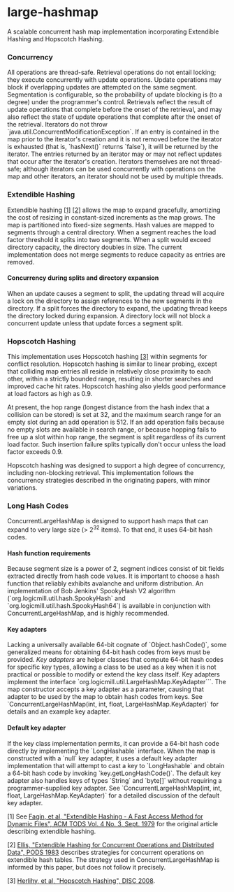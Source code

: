 large-hashmap
=============

A scalable concurrent hash map implementation incorporating Extendible Hashing and Hopscotch Hashing.

<h3>Concurrency</h3>
All operations are thread-safe. Retrieval operations do not entail locking; they 
execute concurrently with update operations. Update operations may block if overlapping updates are
attempted on the same segment. Segmentation is configurable, so the 
probability of update blocking is (to a degree) under the programmer's 
control. Retrievals reflect the result of update operations that complete 
before the onset of the retrieval, and may also reflect the state 
of update operations that complete after the onset of the retrieval. 
Iterators do not throw `java.util.ConcurrentModificationException`.
If an entry is contained in the map prior to the iterator's creation and
it is not removed before the iterator is exhausted (that is, 
`hasNext()` returns `false`), it will be returned by the 
iterator. The entries returned by an iterator may or may not reflect updates
that occur after the iterator's creation.
Iterators themselves are not thread-safe; although iterators can be used 
concurrently with operations on the map and other iterators, an iterator 
should not be used by multiple threads.

<h3>Extendible Hashing</h3>
Extendible hashing 
<a href="#footnote-1">[1]</a> <a href="#footnote-2">[2]</a> allows the 
map to expand gracefully, amortizing the cost of resizing in constant-sized 
increments as the map grows. The map is partitioned into fixed-size 
segments. Hash values are mapped to segments through a central directory.
When a segment reaches the load factor threshold it splits into two 
segments. When a split would exceed directory capacity, the directory 
doubles in size. The current implementation does not merge segments to 
reduce capacity as entries are removed.
<h4>Concurrency during splits and directory expansion</h4>
When an update causes a segment to split, the updating thread will acquire
a lock on the directory to assign references to the new segments in the 
directory. If a split forces the directory to expand, the updating thread 
keeps the directory locked during expansion. A directory lock will not block 
a concurrent update unless that update forces a segment split.
<h3>Hopscotch Hashing</h3>
This implementation uses Hopscotch hashing <a href="#footnote-3">[3]</a> 
within segments for conflict resolution. Hopscotch hashing is similar to 
linear probing, except that colliding map entries all reside in relatively 
close proximity to each other, within a strictly bounded range, resulting 
in shorter searches and improved cache hit rates. Hopscotch hashing also 
yields good performance at load factors as high as 0.9.<p> 
At present, the hop range (longest distance from the hash index that
a collision can be stored) is set at 32, and the maximum search range
for an empty slot during an add operation is 512. If an add operation
fails because no empty slots are available in search range, or because 
hopping fails to free up a slot within hop range, the segment is split 
regardless of its current load factor. Such insertion failure splits 
typically don't occur unless the load factor exceeds 0.9.<p>
Hopscotch hashing was designed to support a high degree of concurrency, 
including non-blocking retrieval. This implementation follows the 
concurrency strategies described in the originating papers, with minor 
variations.
<h3>Long Hash Codes</h3>
ConcurrentLargeHashMap is designed to support hash maps that can expand to very 
large size (> 2<sup>32</sup> items). To that end, it uses 64-bit hash codes.
<h4>Hash function requirements</h4>
Because segment size is a power of 2, segment indices consist of bit fields
extracted directly from hash code values. It is important to choose a hash 
function that reliably exhibits avalanche and uniform distribution. An 
implementation of Bob Jenkins' SpookyHash V2 algorithm 
(`org.logicmill.util.hash.SpookyHash` and 
`org.logicmill.util.hash.SpookyHash64`) is available in conjunction 
with ConcurrentLargeHashMap, and is highly recommended.
<h4>Key adapters</h4>
Lacking a universally available 64-bit cognate of `Object.hashCode()`,
some generalized means for obtaining 64-bit hash codes from keys must be
provided. <i>Key adapters</i> are helper classes that compute 64-bit hash 
codes for specific key types, allowing a class to be used as a key when it 
is not practical or possible to modify or extend the key class itself. Key
adapters implement the interface 
`org.logicmill.util.LargeHashMap.KeyAdapter``<K>`.
The map constructor accepts a key adapter as a parameter, causing that
adapter to be used by the map to obtain hash codes from keys. See
`ConcurrentLargeHashMap(int, int, float, LargeHashMap.KeyAdapter)`
for details and an example key adapter.
<h4>Default key adapter</h4> 
If the key class implementation permits, it can provide a 64-bit hash code
directly by implementing the `LongHashable` interface. When the map
is constructed with a `null` key adapter, it uses a default key adapter 
implementation that will attempt to cast a key to `LongHashable` and 
obtain a 64-bit hash code by invoking `key.getLongHashCode()`. The 
default key adapter also handles keys of types `String` and 
`byte[]` without requiring a programmer-supplied key adapter. See
`ConcurrentLargeHashMap(int, int, float, LargeHashMap.KeyAdapter)` for a
detailed discussion of the default key adapter.
<p id="footnote-1">[1] See 
<a href="http://dx.doi.org/10.1145%2F320083.320092"> Fagin, et al, 
"Extendible Hashing - A Fast Access Method for Dynamic Files", 
ACM TODS Vol. 4 No. 3, Sept. 1979</a> for the original article describing 
extendible hashing.</p>
<p id="footnote-2">[2] <a href="http://dl.acm.org/citation.cfm?id=588072">
Ellis, "Extendible Hashing for Concurrent Operations and Distributed Data", 
PODS 1983</a> describes strategies for concurrent operations on extendible 
hash tables. The strategy used in ConcurrentLargeHashMap is informed
by this paper, but does not follow it precisely.</p>
<p id="footnote-3">[3] 
<a href="http://mcg.cs.tau.ac.il/papers/disc2008-hopscotch.pdf">
Herlihy, et al, "Hopscotch Hashing", DISC 2008</a>.</p>
